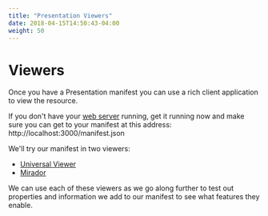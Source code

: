 ```yaml
---
title: "Presentation Viewers"
date: 2018-04-15T14:50:43-04:00
weight: 50
---
```


# Viewers

Once you have a Presentation manifest you can use a rich client application to view the resource.

If you don't have your [web server](../preparation/web-server.md) running, get it running now and make sure you can get to your manifest at this address: http://localhost:3000/manifest.json

We'll try our manifest in two viewers:

- [Universal Viewer](universal-viewer.md)
- [Mirador](mirador.md)

We can use each of these viewers as we go along further to test out properties and information we add to our manifest to see what features they enable.

<!-- #backlog:590 mention Manifesto as a way to create your own new viewer based on UV components http://blog.edsilv.com/manifesto/ -->
